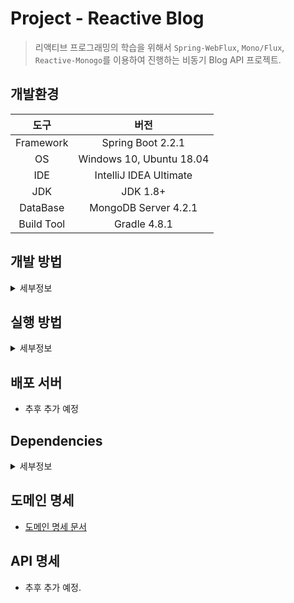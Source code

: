 Project - Reactive Blog
===

> 리액티브 프로그래밍의 학습을 위해서 `Spring-WebFlux`, `Mono/Flux`, `Reactive-Monogo`를 이용하여 진행하는 비동기 Blog API 프로젝트. 

## 개발환경

|도구|버전|
|:---:|:---:|
| Framework |Spring Boot 2.2.1 |
| OS |Windows 10, Ubuntu 18.04|
| IDE |IntelliJ IDEA Ultimate |
| JDK |JDK 1.8+|
| DataBase |MongoDB Server 4.2.1|
| Build Tool | Gradle 4.8.1 |

## 개발 방법
<details><summary>세부정보</summary>

* 개발과 관련된 모든 이야기는 [Issues](https://github.com/donghL-dev/Reactive-Blog/issues)에서 진행합니다.

* API 및 도메인 명세를 기반으로 개발을 진행하며, 명세에 변경사항이 생길 경우 빠른 시일내에 최신화 합니다.

* **Fork**를 통한 PR을 지향합니다.

* 아래와 같은 Git Workflow를 지향하며 지키려고 노력합니다. ([참고](https://nvie.com/posts/a-successful-git-branching-model/?))

    <img width=750, height=850, src="https://camo.githubusercontent.com/7f2539ff6001fe7700853313e7cdb7fd4602e16a/68747470733a2f2f6e7669652e636f6d2f696d672f6769742d6d6f64656c4032782e706e67">

</details>

## 실행 방법
<details><summary>세부정보</summary>

* 준비사항.

    * Gradle or IntelliJ IDEA

    * JDK (>= 1.8)

    * Spring Boot (>= 2.x)

* 저장소를 `clone`

    ```bash
    $ git clone https://github.com/donghL-dev/Reactive-Blog.git
    ```

* 데이터 베이스는 MongoDB를 사용해야 합니다.

* 프로젝트 내 Reactive-Blog\src\main\resources 경로에 `application.yml` 생성.

    * 밑의 양식대로 내용을 채운 뒤, `application.yml`에 삽입.
    <br>

    ```yml
    spring:
        data:
            mongodb:
                host: # 본인의 DB 서버 주소를 넣으면 되는데, 왠만하면 localhost입니다.
                port: # 본인의 DB 서버 PORT 왠만하면 27017입니다.
                database: # 본인의 데이터베이스 이름을 기재하시면 됩니다.
    ```

* IntelliJ IDEA(>= 2018.3)에서 해당 프로젝트를 `Open`

    * 또는 터미널을 열어서 프로젝트 경로에 진입해서 다음 명령어를 실행.

    * Windows 10

        ```bash
        $ gradlew bootRun
        ```

    * Ubuntu 18.04

        ```
        $ ./gradlew bootRun
        ```

</details>

## 배포 서버

* 추후 추가 예정

## Dependencies
<details><summary>세부정보</summary>

* `Spring Reactive Web`

* `Spring Data Reactive MongoDB`

* `Embedded MongoDB Database`

* `Spring Security`

* `Lombok`

</details>

## 도메인 명세

* [도메인 명세 문서](https://www.notion.so/dhlab/52ff6bb691934fbabeca5287bc32dffb)

## API 명세 

* 추후 추가 예정.